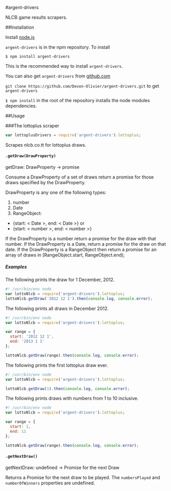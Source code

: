 #argent-drivers

NLCB game results scrapers.

##Installation 

Install [node.js](https://nodejs.org)

`argent-drivers` is in the npm repository. To install

`$ npm install argent-drivers`

This is the recommended way to install `argent-drivers`.

You can also get `argent-drivers` from [github.com](https://github.com/Devon-Olivier/argent-drivers)

`git clone https://github.com/Devon-Olivier/argent-drivers.git` to get `argent-drivers`

`$ npm install` in the root of the repository installs the node modules dependencies.

##Usage

###The lottoplus scraper
```js
var lottoplusDrivers = require('argent-drivers').lottoplus;
```
Scrapes nlcb.co.tt for lottoplus draws.

#### `.getDraw(DrawProperty)`

getDraw: DrawProperty -> promise

Consume a DrawProperty of a set of draws return a promise for those draws
specified by the DrawProperty.

DrawProperty is any one of the following types:

1. number
2. Date
3. RangeObject:   
 * {start: < Date >, end: < Date >} or
 * {start: < number >, end: < number >}

If the DrawProperty is a number return a promise for the draw with that number.
If the DrawProperty is a Date, return a promise for the draw on that date.
If the DrawProperty is a RangeObject then return a promise for an array of draws
in [RangeObject.start, RangeObject.end);

##### Examples

The following prints the draw for 1 December, 2012.
```js
#! /usr/bin/env node
var lottoNlcb = require('argent-drivers').lottoplus;
lottoNlcb.getDraw('2012 12 1').then(console.log, console.error);
```

The following prints all draws in December 2012.
```js
#! /usr/bin/env node
var lottoNlcb = require('argent-drivers').lottoplus;

var range = {
  start: '2012 12 1',
  end: '2013 1 1'
};

lottoNlcb.getDraw(range).then(console.log, console.error);
```

The following prints the first lottoplus draw ever.
```js
#! /usr/bin/env node
var lottoNlcb = require('argent-drivers').lottoplus;

lottoNlcb.getDraw(1).then(console.log, console.error);
```

The following prints draws with numbers from 1 to 10 inclusive.
```js
#! /usr/bin/env node
var lottoNlcb = require('argent-drivers').lottoplus;

var range = {
  start: 1, 
  end: 11 
};

lottoNlcb.getDraw(range).then(console.log, console.error);
```
#### `.getNextDraw()`

getNextDraw: undefined -> Promise for the next Draw

Returns a Promise for the next draw to be played. The `numbersPlayed` and `numberOfWinners` properties are undefined.
